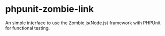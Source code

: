 phpunit-zombie-link
===================

An simple interface to use the Zombie.js(Node.js) framework with PHPUnit for functional testing.
